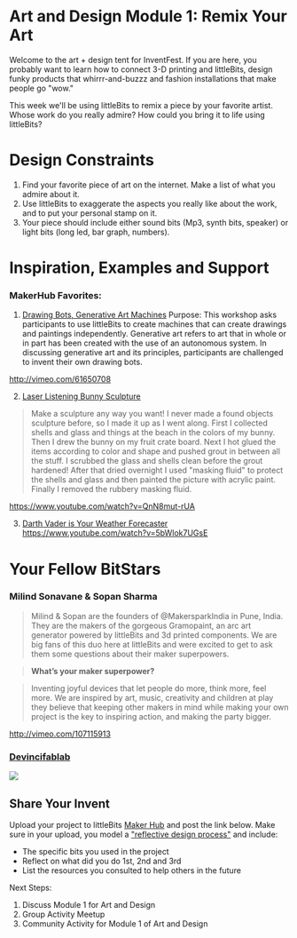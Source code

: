 # Art and Design Module 1: Remix Your Art

Welcome to the art + design tent for InventFest. If you are here, you probably want to learn how to connect 3-D printing and littleBits, design funky products that whirrr-and-buzzz and fashion installations that make people go "wow." 

This week we'll be using littleBits to remix a piece by your favorite artist. Whose work do you really admire? How could you bring it to life using littleBits?

# Design Constraints
1. Find your favorite piece of art on the internet. Make a list of what you admire about it.
2. Use littleBits to exaggerate the aspects you really like about the work, and to put your personal stamp on it. 
3. Your piece should include either sound bits (Mp3, synth bits, speaker) or light bits (long led, bar graph, numbers).

# Inspiration, Examples and Support

### MakerHub Favorites:

1. [Drawing Bots, Generative Art Machines](http://littlebits.cc/browse-lessons/drawing-bots-generative-art-machines)
Purpose: This workshop asks participants to use littleBits to 
create machines that can create drawings and paintings independently. 
Generative art refers to art that in whole or in part has been created with the 
use of an autonomous system. In discussing generative art and its principles, 
participants are challenged to invent their own drawing bots.

http://vimeo.com/61650708

2. [Laser Listening Bunny Sculpture](http://littlebits.cc/projects/laser-listening-bunny-sculpture)

>Make a sculpture any way you want! I never made a found objects sculpture before, so I made it up as I went along. First I collected shells and glass and things at the beach in the colors of my bunny. Then I drew the bunny on my fruit crate board. Next I hot glued the items according to color and shape and pushed grout in between all the stuff. I scrubbed the glass and shells clean before the grout hardened!  After that dried overnight I used "masking fluid" to protect the shells and glass and then painted the picture with acrylic paint. Finally I removed the rubbery masking fluid.

https://www.youtube.com/watch?v=QnN8mut-rUA

3. [Darth Vader is Your Weather Forecaster](http://littlebits.cc/projects/i-m-your-weather-caster)
https://www.youtube.com/watch?v=5bWlok7UGsE


# Your Fellow BitStars
### Milind Sonavane & Sopan Sharma

>Milind & Sopan are the founders of @MakersparkIndia in Pune, India. They are the makers of the gorgeous Gramopaint, an arc art generator powered by littleBits and 3d printed components. We are big fans of this  duo here at littleBits and were excited to get to ask them some questions about their maker superpowers.

>**What’s your maker superpower?**

>Inventing joyful devices that let people do more, think more, feel more. We are inspired by art, music, creativity and children at play they believe that keeping other makers in mind while making your own project is the key to inspiring action, and making the party bigger. 

http://vimeo.com/107115913

### [Devincifablab](http://littlebits.cc/users/devincifablab)
![](https://lb-community.s3.amazonaws.com/uploads/image/asset/6410/large_filled_pacmanbox.png)


## Share Your Invent 
Upload your project to littleBits [Maker Hub](http://littlebits.cc/projects) and post the link below. Make sure in your upload, you model a ["reflective design process"](http://en.wikipedia.org/wiki/Reflective_practice) and include:
- The specific bits you used in the project
- Reflect on what did you do 1st, 2nd and 3rd
- List the resources you consulted to help others in the future

Next Steps:
1. Discuss Module 1 for Art and Design
2. Group Activity Meetup
3. Community Activity for Module 1 of Art and Design
